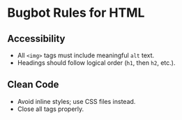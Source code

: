 # Bugbot Rules for HTML

## Accessibility
- All `<img>` tags must include meaningful `alt` text.
- Headings should follow logical order (`h1`, then `h2`, etc.).

## Clean Code
- Avoid inline styles; use CSS files instead.
- Close all tags properly.
